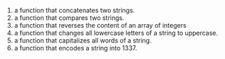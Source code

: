 1.  a function that concatenates two strings.
3.  a function that compares two strings.
4. a function that reverses the content of an array of integers
5.  a function that changes all lowercase letters of a string to uppercase.
6. a function that capitalizes all words of a string.
7.  a function that encodes a string into 1337.
